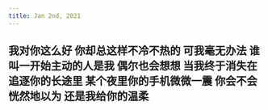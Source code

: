 ```yaml
---
title: Jan 2nd, 2021
---
```


## 我对你这么好 你却总这样不冷不热的 可我毫无办法 谁叫一开始主动的人是我 偶尔也会想想 当我终于消失在追逐你的长途里 某个夜里你的手机微微一震 你会不会恍然地以为 还是我给你的温柔
##
